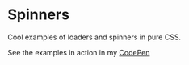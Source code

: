 # Spinners

Cool examples of loaders and spinners in pure CSS.

See the examples in action in my [CodePen](https://codepen.io/Ferie/pen/wQMvXV)
